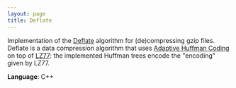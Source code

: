 ```yaml
---
layout: page
title: Deflate
---
```


Implementation of the [Deflate](http://en.wikipedia.org/wiki/DEFLATE) algorithm for (de)compressing gzip files. Deflate is a data compression algorithm that uses [Adaptive Huffman Coding](http://en.wikipedia.org/wiki/Huffman_coding) on top of [LZ77](http://en.wikipedia.org/wiki/LZ77_and_LZ78): the implemented Huffman trees encode the "encoding" given by LZ77.

**Language**: C++
